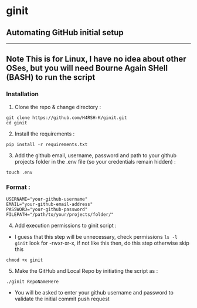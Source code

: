 # ginit
## Automating GitHub initial setup

---
**Note**
This is for Linux, I have no idea about other OSes, but you will need Bourne Again SHell (BASH) to run the script
---

### Installation
1. Clone the repo & change directory :

```
git clone https://github.com/H4RSH-K/ginit.git
cd ginit
```
2. Install the requirements :
```
pip install -r requirements.txt
```


3. Add the github email, username, password and path to your github projects folder in the .env file (so your credentials remain hidden) :
```
touch .env
```
### Format :
```
USERNAME="your-github-username"
EMAIL="your-github-email-address"
PASSWORD="your-github-password"
FILEPATH="/path/to/your/projects/folder/"
```
4. Add execution permissions to ginit script :
- I guess that this step will be unnecessary, check permissions ```ls -l ginit``` look for -rwxr-xr-x, if not like this then, do this step otherwise skip this
```
chmod +x ginit
```
5. Make the GitHub and Local Repo by initiating the script as :
```
./ginit RepoNameHere
```


- You will be asked to enter your github username and password to validate the initial commit push request
